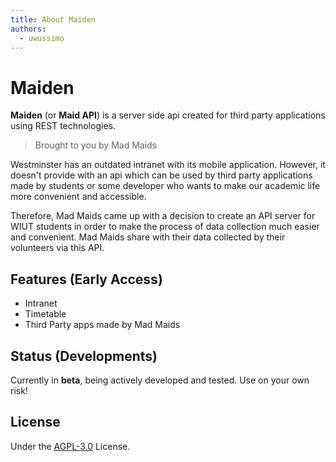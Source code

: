 ```yaml
---
title: About Maiden
authors:
  - uwussimo
---
```


# Maiden

**Maiden** (or **Maid API**) is a server side api created for third party
applications using REST technologies.

> Brought to you by Mad Maids

Westminster has an outdated intranet with its mobile application. However, it doesn't
provide with an api which can be used by third party applications made by students or some
developer who wants to make our academic life more convenient and accessible.

Therefore, Mad Maids came up with a decision to create an API server for WIUT
students in order to make the process of data collection much easier and
convenient. Mad Maids share with their data collected by their volunteers via
this API.

## Features (Early Access)

- Intranet
- Timetable
- Third Party apps made by Mad Maids

## Status (Developments)

Currently in **beta**, being actively developed and tested. Use on your own
risk!

## License

Under the [AGPL-3.0] License.


[AGPL-3.0]: https://opensource.org/licenses/AGPL-3.0
